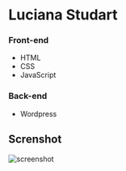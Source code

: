 # Luciana Studart

### Front-end 

* HTML
* CSS
* JavaScript

### Back-end

* Wordpress

## Screnshot

![screenshot](design/layout.png)
